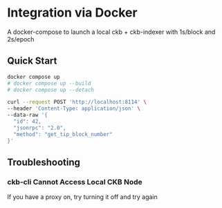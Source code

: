 # Integration via Docker

A docker-compose to launch a local ckb + ckb-indexer with 1s/block and 2s/epoch

## Quick Start

```sh
docker compose up
# docker compose up --build
# docker compose up --detach
```

```sh
curl --request POST 'http://localhost:8114' \
--header 'Content-Type: application/json' \
--data-raw '{
  "id": 42,
  "jsonrpc": "2.0",
  "method": "get_tip_block_number"
}'
```

## Troubleshooting

### ckb-cli Cannot Access Local CKB Node

If you have a proxy on, try turning it off and try again
